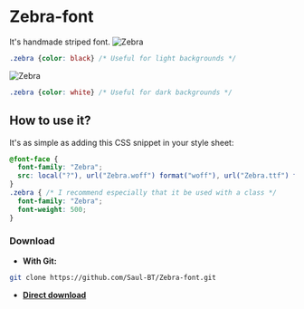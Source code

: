 # Zebra-font
It's handmade striped font.
![Zebra](https://i.cubeupload.com/JMQfXC.png)
```css
.zebra {color: black} /* Useful for light backgrounds */
```

![Zebra](https://i.cubeupload.com/s4BYAo.png)
```css
.zebra {color: white} /* Useful for dark backgrounds */
```
## How to use it?
It's as simple as adding this CSS snippet in your style sheet:
````css
@font-face {
  font-family: "Zebra";
  src: local("?"), url("Zebra.woff") format("woff"), url("Zebra.ttf") format("truetype");
}
.zebra { /* I recommend especially that it be used with a class */
  font-family: "Zebra";
  font-weight: 500;
}
````
### Download
- **With Git:**
```bash
git clone https://github.com/Saul-BT/Zebra-font.git
```
- **[Direct download](https://github.com/Saul-BT/Zebra-font/raw/master/Zebra-Font.rar)**
